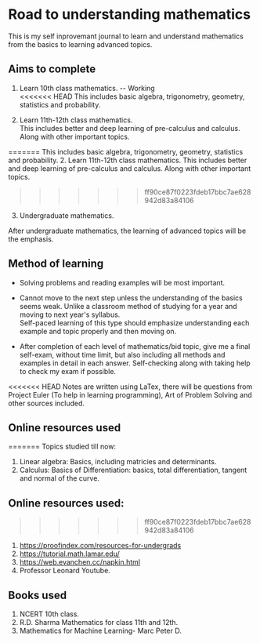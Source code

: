 # Road to understanding mathematics

This is my self inprovemant journal to learn and understand mathematics from the basics to learning advanced topics.

## Aims to complete

1. Learn 10th class mathematics. -- Working  
<<<<<<< HEAD
This includes basic algebra, trigonometry, geometry, statistics and probability.

2. Learn 11th-12th class mathematics.  
This includes better and deep learning of pre-calculus and calculus. Along with other important topics.

=======
	This includes basic algebra, trigonometry, geometry, statistics and probability.
2. Learn 11th-12th class mathematics. 
	This includes better and deep learning of pre-calculus and calculus. Along with other important topics.
>>>>>>> ff90ce87f0223fdeb17bbc7ae628942d83a84106
3. Undergraduate mathematics.  

After undergraduate mathematics, the learning of advanced topics will be the emphasis.

## Method of learning

- Solving problems and reading examples will be most important.

- Cannot move to the next step unless the understanding of the basics seems weak. Unlike a classroom method of studying for a year and moving to next year's syllabus.  
Self-paced learning of this type should emphasize understanding each example and topic properly and then moving on. 

- After completion of each level of mathematics/bid topic, give me a final self-exam, without time limit, but also including all methods and examples in detail in each answer.
Self-checking along with taking help to check my exam if possible.

<<<<<<< HEAD
Notes are written using LaTex, there will be questions from Project Euler (To help in learning programming), Art of Problem Solving and other sources included.

## Online resources used
=======
Topics studied till now:
1. Linear algebra: Basics, including matricies and determinants.
2. Calculus: Basics of Differentiation: basics, total differentiation, tangent and normal of the curve. 


## Online resources used:
>>>>>>> ff90ce87f0223fdeb17bbc7ae628942d83a84106

1. https://proofindex.com/resources-for-undergrads
2. https://tutorial.math.lamar.edu/
3. https://web.evanchen.cc/napkin.html
4. Professor Leonard Youtube.

## Books used

1. NCERT 10th class.
2. R.D. Sharma Mathematics for class 11th and 12th.
3. Mathematics for Machine Learning- Marc Peter D. 
